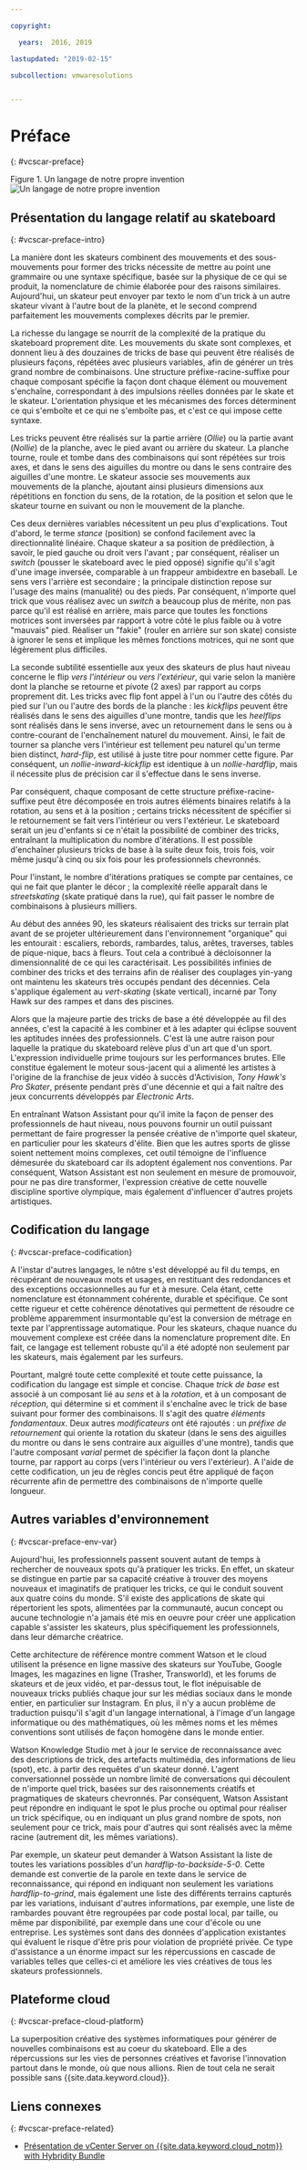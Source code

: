 ```yaml
---

copyright:

  years:  2016, 2019

lastupdated: "2019-02-15"

subcollection: vmwaresolutions


---
```


# Préface
{: #vcscar-preface}

Figure 1. Un langage de notre propre invention
![Un langage de notre propre invention](vcscar-alood.svg)

## Présentation du langage relatif au skateboard
{: #vcscar-preface-intro}

La manière dont les skateurs combinent des mouvements et des sous-mouvements pour former des tricks nécessite de mettre au point une grammaire ou une syntaxe spécifique, basée sur la physique de ce qui se produit, la nomenclature de chimie élaborée pour des raisons similaires. Aujourd'hui, un skateur peut envoyer par texto le nom d'un trick à un autre skateur vivant à l'autre bout de la planète, et le second comprend parfaitement les mouvements complexes décrits par le premier.

La richesse du langage se nourrit de la complexité de la pratique du skateboard proprement dite. Les mouvements du skate sont complexes, et donnent lieu à des douzaines de tricks de base qui peuvent être réalisés de plusieurs façons, répétées avec plusieurs variables, afin de générer un très grand nombre de combinaisons. Une structure préfixe-racine-suffixe pour chaque composant spécifie la façon dont chaque élément ou mouvement s'enchaîne, correspondant à des impulsions réelles données par le skate et le skateur. L'orientation physique et les mécanismes des forces déterminent ce qui s'emboîte et ce qui ne s'emboîte pas, et c'est ce qui impose cette syntaxe.

Les tricks peuvent être réalisés sur la partie arrière (*Ollie*) ou la partie avant (*Nollie*) de la planche, avec le pied avant ou arrière du skateur. La planche tourne, roule et tombe dans des combinaisons qui sont répétées sur trois axes, et dans le sens des aiguilles du montre ou dans le sens contraire des aiguilles d'une montre. Le skateur associe ses mouvements aux mouvements de la planche, ajoutant ainsi plusieurs dimensions aux répétitions en fonction du sens, de la rotation, de la position et selon que le skateur tourne en suivant ou non le mouvement de la planche.

Ces deux dernières variables nécessitent un peu plus d'explications. Tout d'abord, le terme *stance* (position) se confond facilement avec la directionnalité linéaire. Chaque skateur a sa position de prédilection, à savoir, le pied gauche ou droit vers l'avant ; par conséquent, réaliser un *switch* (pousser le skateboard avec le pied opposé) signifie qu'il s'agit d'une image inversée, comparable à un frappeur ambidextre en baseball. Le sens vers l'arrière est secondaire ; la principale distinction repose sur l'usage des mains (manualité) ou des pieds.  Par conséquent, n'importe quel trick que vous réalisez avec un *switch* a beaucoup plus de mérite, non pas parce qu'il est réalisé en arrière, mais parce que toutes les fonctions motrices sont inversées par rapport à votre côté le plus faible ou à votre "mauvais" pied. Réaliser un "fakie" (rouler en arrière sur son skate) consiste à ignorer le sens et implique les mêmes fonctions motrices, qui ne sont que légèrement plus difficiles.

La seconde subtilité essentielle aux yeux des skateurs de plus haut niveau concerne le flip *vers l'intérieur* ou *vers l'extérieur*, qui varie selon la manière dont la planche se retourne et pivote (2 axes) par rapport au corps proprement dit. Les tricks avec flip font appel à l'un ou l'autre des côtés du pied sur l'un ou l'autre des bords de la planche :
les *kickflips* peuvent être réalisés dans le sens des aiguilles d'une montre, tandis que les *heelflips* sont réalisés dans le sens inverse, avec un retournement dans le sens ou à contre-courant de l'enchaînement naturel du mouvement. Ainsi, le fait de tourner sa planche vers l'intérieur est tellement peu naturel qu'un terme bien distinct, *hard-flip*, est utilisé à juste titre pour nommer cette figure. Par conséquent, un *nollie-inward-kickflip* est identique à un *nollie-hardflip*, mais il nécessite plus de précision car il s'effectue dans le sens inverse.

Par conséquent, chaque composant de cette structure préfixe-racine-suffixe peut être décomposée en trois autres éléments binaires relatifs à la rotation, au sens et à la position ; certains tricks nécessitent de spécifier si le retournement se fait vers l'intérieur ou vers l'extérieur. Le skateboard serait un jeu d'enfants si ce n'était la possibilité de combiner des tricks, entraînant la multiplication du nombre d'itérations. Il est possible d'enchaîner plusieurs tricks de base à la suite deux fois, trois fois, voir même jusqu'à cinq ou six fois pour les professionnels chevronnés.

Pour l'instant, le nombre d'itérations pratiques se compte par centaines, ce qui ne fait que planter le décor ; la complexité réelle apparaît dans le *streetskating* (skate pratiqué dans la rue), qui fait passer le nombre de combinaisons à plusieurs milliers.

Au début des années 90, les skateurs réalisaient des tricks sur terrain plat avant de se projeter ultérieurement dans l'environnement "organique" qui les entourait : escaliers, rebords, rambardes, talus, arêtes, traverses, tables de pique-nique, bacs à fleurs. Tout cela a contribué à décloisonner la dimensionnalité de ce qui les caractérisait. Les possibilités infinies de combiner des tricks et des terrains afin de réaliser des couplages yin-yang ont maintenu les skateurs très occupés pendant des décennies. Cela s'applique également au *vert-skating* (skate vertical), incarné par Tony Hawk sur des rampes et dans des piscines.

Alors que la majeure partie des tricks de base a été développée au fil des années, c'est la capacité à les combiner et à les adapter qui éclipse souvent les aptitudes innées des professionnels. C'est là une autre raison pour laquelle la pratique du skateboard relève plus d'un art que d'un sport. L'expression individuelle prime toujours sur les performances brutes. Elle constitue également le moteur sous-jacent qui a alimenté les artistes à l'origine de la franchise de jeux vidéo à succès d'Activision, *Tony Hawk's Pro Skater*, présente pendant près d'une décennie et qui a fait naître des jeux concurrents développés par *Electronic Arts*.

En entraînant Watson Assistant pour qu'il imite la façon de penser des professionnels de haut niveau, nous pouvons fournir un outil puissant permettant de faire progresser la pensée créative de n'importe quel skateur, en particulier pour les skateurs d'élite. Bien que les autres sports de glisse soient nettement moins complexes, cet outil témoigne de l'influence démesurée du skateboard car ils adoptent également nos conventions. Par conséquent, Watson Assistant est non seulement en mesure de promouvoir, pour ne pas dire transformer, l'expression créative de cette nouvelle discipline sportive olympique, mais également d'influencer d'autres projets artistiques.

## Codification du langage
{: #vcscar-preface-codification}

A l'instar d'autres langages, le nôtre s'est développé au fil du temps, en récupérant de nouveaux mots et usages, en restituant des redondances et des exceptions occasionnelles au fur et à mesure. Cela étant, cette nomenclature est étonnamment cohérente, durable et spécifique. Ce sont cette rigueur et cette cohérence dénotatives qui permettent de résoudre ce problème apparemment insurmontable qu'est la conversion de métrage en texte par l'apprentissage automatique. Pour les skateurs, chaque nuance du mouvement complexe est créée dans la nomenclature proprement dite. En fait, ce langage est tellement robuste qu'il a été adopté non seulement par les skateurs, mais également par les surfeurs.

Pourtant, malgré toute cette complexité et toute cette puissance, la codification du langage est simple et concise. Chaque *trick de base* est associé à un composant lié au *sens* et à la *rotation*, et à un composant de *réception*, qui détermine si et comment il s'enchaîne avec le trick de base suivant pour former des combinaisons. Il s'agit des quatre *éléments fondamentaux*. Deux autres *modificateurs* ont été rajoutés :
un *préfixe de retournement* qui oriente la rotation du skateur (dans le sens des aiguilles du montre ou dans le sens contraire aux aiguilles d'une montre), tandis que l'autre composant *varial* permet de spécifier la façon dont la planche tourne, par rapport au corps (vers l'intérieur ou vers l'extérieur). A l'aide de cette codification, un jeu de règles concis peut être appliqué de façon récurrente afin de permettre des combinaisons de n'importe quelle longueur.

## Autres variables d'environnement
{: #vcscar-preface-env-var}

Aujourd'hui, les professionnels passent souvent autant de temps à rechercher de nouveaux spots qu'à pratiquer les tricks. En effet, un skateur se distingue en partie par sa capacité créative à trouver des moyens nouveaux et imaginatifs de pratiquer les tricks, ce qui le conduit souvent aux quatre coins du monde. S'il existe des applications de skate qui répertorient les spots, alimentées par la communauté, aucun concept ou aucune technologie n'a jamais été mis en oeuvre pour créer une application capable s'assister les skateurs, plus spécifiquement les professionnels, dans leur démarche créatrice.

Cette architecture de référence montre comment Watson et le cloud utilisent la présence en ligne massive des skateurs sur YouTube, Google
Images, les magazines en ligne (Trasher, Transworld), et les forums de skateurs et de jeux vidéo, et par-dessus tout, le flot inépuisable de nouveaux tricks publiés chaque jour sur les médias sociaux dans le monde entier, en particulier sur Instagram. En plus, il n'y a aucun problème de traduction puisqu'il s'agit d'un langage international, à l'image d'un langage informatique ou des mathématiques, où les mêmes noms et les mêmes conventions sont utilisés de façon homogène dans le monde entier.

Watson Knowledge Studio met à jour le service de reconnaissance avec des descriptions de trick, des artefacts multimédia, des informations de lieu (spot), etc. à partir des requêtes d'un skateur donné. L'agent conversationnel possède un nombre limité de conversations qui découlent de n'importe quel trick, basées sur des raisonnements créatifs et pragmatiques de skateurs chevronnés. Par conséquent, Watson Assistant peut répondre en indiquant le spot le plus proche ou optimal pour réaliser un trick spécifique, ou en indiquant un plus grand nombre de spots, non seulement pour ce trick, mais pour d'autres qui sont réalisés avec la même racine (autrement dit, les mêmes variations).

Par exemple, un skateur peut demander à Watson Assistant la liste de toutes les variations possibles d'un *hardflip-to-backside-5-0*. Cette demande est convertie de la parole en texte dans le service de reconnaissance, qui répond en indiquant non seulement les variations *hardflip-to-grind*, mais également une liste des différents terrains capturés par les variations, induisant d'autres informations, par exemple, une liste de rambardes pouvant être regroupées par code postal local, par taille, ou même par disponibilité, par exemple dans une cour d'école ou une entreprise. Les systèmes sont dans des données d'application existantes qui évaluent le risque d'être pris pour violation de propriété privée. Ce type d'assistance a un énorme impact sur les répercussions en cascade de variables telles que celles-ci et améliore les vies créatives de tous les skateurs professionnels.

## Plateforme cloud
{: #vcscar-preface-cloud-platform}

La superposition créative des systèmes informatiques pour générer de nouvelles combinaisons est au coeur du skateboard. Elle a des répercussions sur les vies de personnes créatives et favorise l'innovation partout dans le monde, où que nous allions.
Rien de tout cela ne serait possible sans {{site.data.keyword.cloud}}.

## Liens connexes
{: #vcscar-preface-related}

* [Présentation de vCenter Server on {{site.data.keyword.cloud_notm}} with Hybridity Bundle](/docs/services/vmwaresolutions/archiref/vcs?topic=vmware-solutions-vcs-hybridity-intro)
